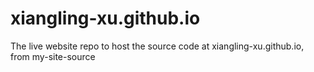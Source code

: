 # xiangling-xu.github.io
The live website repo to host the source code at xiangling-xu.github.io, from my-site-source
